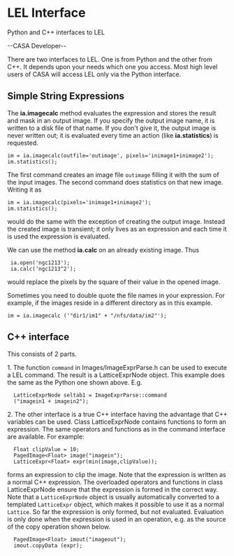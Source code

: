 

# LEL Interface 

Python and C++ interfaces to LEL

\--CASA Developer\--

There are two interfaces to LEL. One is from Python and the other from C++. It depends upon your needs which one you access. Most high level users of CASA will access LEL only via the Python interface.

 

## Simple String Expressions

 The **ia.imagecalc** method evaluates the expression and stores the result and mask in an output image. If you specify the output image name, it is written to a disk file of that name. If you don\'t give it, the output image is never written out; it is evaluated every time an action (like **ia.statistics**) is requested.

    im = ia.imagecalc(outfile='outimage', pixels='inimage1+inimage2');
    im.statistics();

The first command creates an image file `outimage` filling it with the sum of the input images. The second command does statistics on that new image. Writing it as

    im = ia.imagecalc(pixels='inimage1+inimage2');
    im.statistics();

would do the same with the exception of creating the output image. Instead the created image is transient; it only lives as an expression and each time it is used the expression is evaluated.

We can use the method **ia.calc** on an already existing image. Thus

     ia.open('ngc1213');
     ia.calc('ngc1213^2');

would replace the pixels by the square of their value in the opened image.

Sometimes you need to double quote the file names in your expression. For example, if the images reside in a different directory as in this example.

    im = ia.imagecalc ('"dir1/im1" + "/nfs/data/im2"');

## C++ interface

This consists of 2 parts.

1\. The function `command` in Images/ImageExprParse.h can be used to execute a LEL command. The result is a LatticeExprNode object. This example does the same as the Python one shown above. E.g.

      LatticeExprNode seltab1 = ImageExprParse::command
      ("imagein1 + imagein2");

2\. The other interface is a true C++ interface having the advantage that C++ variables can be used. Class LatticeExprNode contains functions to form an expression. The same operators and functions as in the command interface are available. For example:

      Float clipValue = 10;
      PagedImage<Float> image("imagein");
      LatticeExpr<Float> expr(min(image,clipValue));

forms an expression to clip the image. Note that the expression is written as a normal C++ expression. The overloaded operators and functions in class LatticeExprNode ensure that the expression is formed in the correct way. Note that a `LatticeExprNode` object is usually automatically converted to a templated `LatticeExpr` object, which makes it possible to use it as a normal `Lattice`. So far the expression is only formed, but not evaluated. Evaluation is only done when the expression is used in an operation, e.g. as the source of the copy operation shown below.

      PagedImage<Float> imout("imageout");
      imout.copyData (expr);

 

